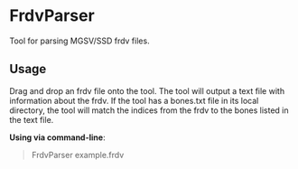 # FrdvParser
Tool for parsing MGSV/SSD frdv files.

## Usage
Drag and drop an frdv file onto the tool. The tool will output a text file with information about the frdv. If the tool has a bones.txt file in its local directory, the tool will match the indices from the frdv to the bones listed in the text file.

**Using via command-line**:
> FrdvParser example.frdv
